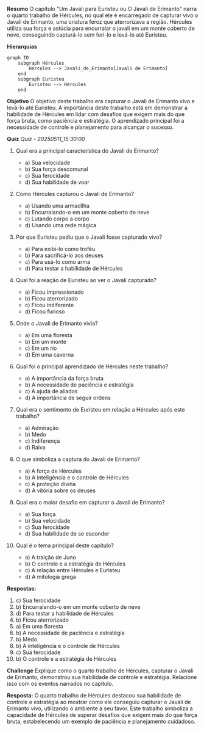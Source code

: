 **Resumo**
O capítulo "Um Javali para Euristeu ou O Javali de Erimanto" narra o quarto trabalho de Hércules, no qual ele é encarregado de capturar vivo o Javali de Erimanto, uma criatura feroz que aterrorizava a região. Hércules utiliza sua força e astúcia para encurralar o javali em um monte coberto de neve, conseguindo capturá-lo sem feri-lo e levá-lo até Euristeu.

**Hierarquias**
```mermaid
graph TD
    subgraph Hércules
        Hércules --> Javali_de_Erimanto[Javali de Erimanto]
    end
    subgraph Euristeu
        Euristeu --> Hércules
    end
```

**Objetivo**
O objetivo deste trabalho era capturar o Javali de Erimanto vivo e levá-lo até Euristeu. A importância deste trabalho está em demonstrar a habilidade de Hércules em lidar com desafios que exigem mais do que força bruta, como paciência e estratégia. O aprendizado principal foi a necessidade de controle e planejamento para alcançar o sucesso.

**Quiz**
*Quiz - 20250511_15:30:00*
1. Qual era a principal característica do Javali de Erimanto?
   - a) Sua velocidade
   - b) Sua força descomunal
   - c) Sua ferocidade
   - d) Sua habilidade de voar

2. Como Hércules capturou o Javali de Erimanto?
   - a) Usando uma armadilha
   - b) Encurralando-o em um monte coberto de neve
   - c) Lutando corpo a corpo
   - d) Usando uma rede mágica

3. Por que Euristeu pediu que o Javali fosse capturado vivo?
   - a) Para exibi-lo como troféu
   - b) Para sacrificá-lo aos deuses
   - c) Para usá-lo como arma
   - d) Para testar a habilidade de Hércules

4. Qual foi a reação de Euristeu ao ver o Javali capturado?
   - a) Ficou impressionado
   - b) Ficou aterrorizado
   - c) Ficou indiferente
   - d) Ficou furioso

5. Onde o Javali de Erimanto vivia?
   - a) Em uma floresta
   - b) Em um monte
   - c) Em um rio
   - d) Em uma caverna

6. Qual foi o principal aprendizado de Hércules neste trabalho?
   - a) A importância da força bruta
   - b) A necessidade de paciência e estratégia
   - c) A ajuda de aliados
   - d) A importância de seguir ordens

7. Qual era o sentimento de Euristeu em relação a Hércules após este trabalho?
   - a) Admiração
   - b) Medo
   - c) Indiferença
   - d) Raiva

8. O que simboliza a captura do Javali de Erimanto?
   - a) A força de Hércules
   - b) A inteligência e o controle de Hércules
   - c) A proteção divina
   - d) A vitória sobre os deuses

9. Qual era o maior desafio em capturar o Javali de Erimanto?
   - a) Sua força
   - b) Sua velocidade
   - c) Sua ferocidade
   - d) Sua habilidade de se esconder

10. Qual é o tema principal deste capítulo?
    - a) A traição de Juno
    - b) O controle e a estratégia de Hércules
    - c) A relação entre Hércules e Euristeu
    - d) A mitologia grega

**Respostas:**
1. c) Sua ferocidade
2. b) Encurralando-o em um monte coberto de neve
3. d) Para testar a habilidade de Hércules
4. b) Ficou aterrorizado
5. a) Em uma floresta
6. b) A necessidade de paciência e estratégia
7. b) Medo
8. b) A inteligência e o controle de Hércules
9. c) Sua ferocidade
10. b) O controle e a estratégia de Hércules

**Challenge**
Explique como o quarto trabalho de Hércules, capturar o Javali de Erimanto, demonstrou sua habilidade de controle e estratégia. Relacione isso com os eventos narrados no capítulo.

**Resposta:**
O quarto trabalho de Hércules destacou sua habilidade de controle e estratégia ao mostrar como ele conseguiu capturar o Javali de Erimanto vivo, utilizando o ambiente a seu favor. Este trabalho simboliza a capacidade de Hércules de superar desafios que exigem mais do que força bruta, estabelecendo um exemplo de paciência e planejamento cuidadoso.
